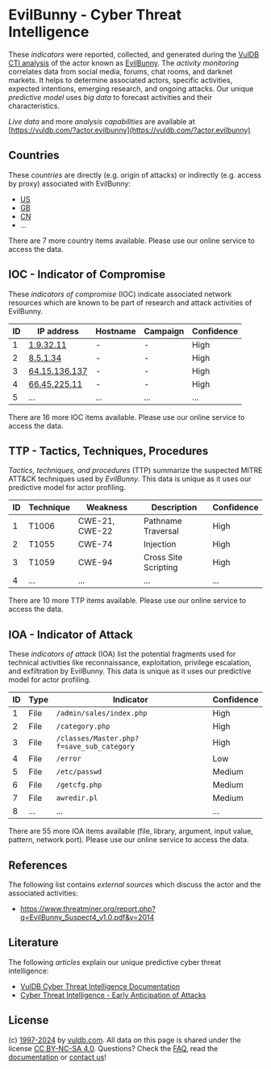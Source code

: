 # EvilBunny - Cyber Threat Intelligence

These _indicators_ were reported, collected, and generated during the [VulDB CTI analysis](https://vuldb.com/?kb.cti) of the actor known as [EvilBunny](https://vuldb.com/?actor.evilbunny). The _activity monitoring_ correlates data from social media, forums, chat rooms, and darknet markets. It helps to determine associated actors, specific activities, expected intentions, emerging research, and ongoing attacks. Our unique _predictive model_ uses _big data_ to forecast activities and their characteristics.

_Live data_ and more _analysis capabilities_ are available at [https://vuldb.com/?actor.evilbunny](https://vuldb.com/?actor.evilbunny)

## Countries

These _countries_ are directly (e.g. origin of attacks) or indirectly (e.g. access by proxy) associated with EvilBunny:

* [US](https://vuldb.com/?country.us)
* [GB](https://vuldb.com/?country.gb)
* [CN](https://vuldb.com/?country.cn)
* ...

There are 7 more country items available. Please use our online service to access the data.

## IOC - Indicator of Compromise

These _indicators of compromise_ (IOC) indicate associated network resources which are known to be part of research and attack activities of EvilBunny.

ID | IP address | Hostname | Campaign | Confidence
-- | ---------- | -------- | -------- | ----------
1 | [1.9.32.11](https://vuldb.com/?ip.1.9.32.11) | - | - | High
2 | [8.5.1.34](https://vuldb.com/?ip.8.5.1.34) | - | - | High
3 | [64.15.136.137](https://vuldb.com/?ip.64.15.136.137) | - | - | High
4 | [66.45.225.11](https://vuldb.com/?ip.66.45.225.11) | - | - | High
5 | ... | ... | ... | ...

There are 16 more IOC items available. Please use our online service to access the data.

## TTP - Tactics, Techniques, Procedures

_Tactics, techniques, and procedures_ (TTP) summarize the suspected MITRE ATT&CK techniques used by _EvilBunny_. This data is unique as it uses our predictive model for actor profiling.

ID | Technique | Weakness | Description | Confidence
-- | --------- | -------- | ----------- | ----------
1 | T1006 | CWE-21, CWE-22 | Pathname Traversal | High
2 | T1055 | CWE-74 | Injection | High
3 | T1059 | CWE-94 | Cross Site Scripting | High
4 | ... | ... | ... | ...

There are 10 more TTP items available. Please use our online service to access the data.

## IOA - Indicator of Attack

These _indicators of attack_ (IOA) list the potential fragments used for technical activities like reconnaissance, exploitation, privilege escalation, and exfiltration by EvilBunny. This data is unique as it uses our predictive model for actor profiling.

ID | Type | Indicator | Confidence
-- | ---- | --------- | ----------
1 | File | `/admin/sales/index.php` | High
2 | File | `/category.php` | High
3 | File | `/classes/Master.php?f=save_sub_category` | High
4 | File | `/error` | Low
5 | File | `/etc/passwd` | Medium
6 | File | `/getcfg.php` | Medium
7 | File | `awredir.pl` | Medium
8 | ... | ... | ...

There are 55 more IOA items available (file, library, argument, input value, pattern, network port). Please use our online service to access the data.

## References

The following list contains _external sources_ which discuss the actor and the associated activities:

* https://www.threatminer.org/report.php?q=EvilBunny_Suspect4_v1.0.pdf&y=2014

## Literature

The following _articles_ explain our unique predictive cyber threat intelligence:

* [VulDB Cyber Threat Intelligence Documentation](https://vuldb.com/?kb.cti)
* [Cyber Threat Intelligence - Early Anticipation of Attacks](https://www.scip.ch/en/?labs.20201022)

## License

(c) [1997-2024](https://vuldb.com/?kb.changelog) by [vuldb.com](https://vuldb.com/?kb.about). All data on this page is shared under the license [CC BY-NC-SA 4.0](https://creativecommons.org/licenses/by-nc-sa/4.0/). Questions? Check the [FAQ](https://vuldb.com/?kb.faq), read the [documentation](https://vuldb.com/?kb) or [contact us](https://vuldb.com/?contact)!
